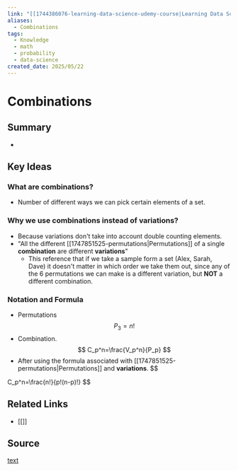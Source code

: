 ```yaml
---
link: "[[1744386076-learning-data-science-udemy-course|Learning Data Science Udemy Course]]"
aliases:
  - Combinations
tags:
  - Knowledge
  - math
  - probability
  - data-science
created_date: 2025/05/22
---
```

# Combinations
## Summary
- 
## Key Ideas
### What are combinations?
- Number of different ways we can pick certain elements of a set.
### Why we use combinations instead of **variations**?
- Because variations don't take into account double counting elements.
- "All the different [[1747851525-permutations|Permutations]] of a single **combination** are different **variations**"
	- This reference that if we take a sample form a set (Alex, Sarah, Dave) it doesn't matter in which order we take them out, since any of the 6 permutations we can make is a different variation, but **NOT** a different combination.
### Notation and Formula
- Permutations
$$
P_3=n!
$$
- Combination.
$$
C_p^n=\frac{V_p^n}{P_p}
$$
- After using the formula associated with [[1747851525-permutations|Permutations]] and **variations**.
$$

C_p^n=\frac{n!}{p!(n-p)!}
$$
## Related Links
- [[]]
## Source
[text](url) 